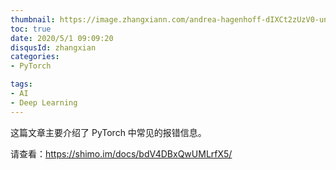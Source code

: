 ```yaml
---
thumbnail: https://image.zhangxiann.com/andrea-hagenhoff-dIXCt2zUzV0-unsplash.jpg
toc: true
date: 2020/5/1 09:09:20
disqusId: zhangxian
categories:
- PyTorch

tags:
- AI
- Deep Learning
---
```




这篇文章主要介绍了 PyTorch 中常见的报错信息。

请查看：https://shimo.im/docs/bdV4DBxQwUMLrfX5/



